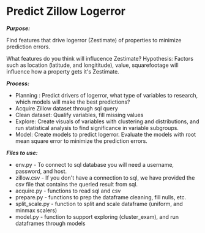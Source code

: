 # Predict Zillow Logerror

***Purpose:*** 

Find features that drive logerror (Zestimate) of properties to minimize prediction errors.

What features do you think will influcence Zestimate?
Hypothesis: Factors such as location (latitude, and longititude), value, squarefootage will influence how a property gets it's Zestimate.

***Process:***
  - Planning : Predict drivers of logerror, what type of variables to research, which models will make the best predictions?
  - Acquire Zillow dataset through sql query
  - Clean dataset: Qualify variables, fill missing values
  - Explore: Create visuals of variables with clustering and distributions, and run statistical analysis to find significance in variable subgroups.
  - Model: Create models to predict logerror. Evaluate the models with root mean square error to minimize the prediction errors.
  
***Files to use:***
  - env.py - To connect to sql database you will need a username, password, and host.
  - zillow.csv - If you don't have a connection to sql, we have provided the csv file that contains the queried result from sql.
  - acquire.py - functions to read sql and csv
  - prepare.py - functions to prep the dataframe cleaning, fill nulls, etc.
  - split_scale.py - function to split and scale dataframe (uniform, and minmax scalers)
  - model.py - function to support exploring (cluster_exam), and run dataframes through models
  

